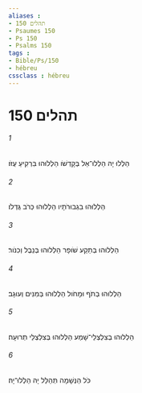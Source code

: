 ```yaml
---
aliases : 
- תהלים 150
- Psaumes 150
- Ps 150
- Psalms 150
tags : 
- Bible/Ps/150
- hébreu
cssclass : hébreu
---
```


# תהלים 150

###### 1
הַלְלוּ יָהּ הַלְלוּ־אֵל בְּקָדְשֹׁו הַלְלוּהוּ בִּרְקִיעַ עֻזֹּו׃
###### 2
הַלְלוּהוּ בִגְבוּרֹתָיו הַלְלוּהוּ כְּרֹב גֻּדְלֹו׃
###### 3
הַלְלוּהוּ בְּתֵקַע שֹׁופָר הַלְלוּהוּ בְּנֵבֶל וְכִנֹּור׃
###### 4
הַלְלוּהוּ בְתֹף וּמָחֹול הַלְלוּהוּ בְּמִנִּים וְעוּגָב׃
###### 5
הַלְלוּהוּ בְצִלְצְלֵי־שָׁמַע הַלְלוּהוּ בְּצִלְצְלֵי תְרוּעָה׃
###### 6
כֹּל הַנְּשָׁמָה תְּהַלֵּל יָהּ הַלְלוּ־יָהּ׃
